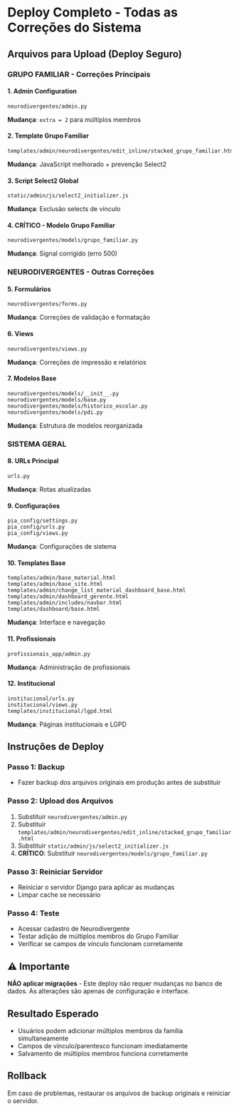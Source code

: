 # Deploy Completo - Todas as Correções do Sistema

## Arquivos para Upload (Deploy Seguro)

### **GRUPO FAMILIAR - Correções Principais**

#### 1. Admin Configuration
```
neurodivergentes/admin.py
```
**Mudança**: `extra = 2` para múltiplos membros

#### 2. Template Grupo Familiar
```
templates/admin/neurodivergentes/edit_inline/stacked_grupo_familiar.html
```
**Mudança**: JavaScript melhorado + prevenção Select2

#### 3. Script Select2 Global
```
static/admin/js/select2_initializer.js
```
**Mudança**: Exclusão selects de vínculo

#### 4. **CRÍTICO** - Modelo Grupo Familiar
```
neurodivergentes/models/grupo_familiar.py
```
**Mudança**: Signal corrigido (erro 500)

### **NEURODIVERGENTES - Outras Correções**

#### 5. Formulários
```
neurodivergentes/forms.py
```
**Mudança**: Correções de validação e formatação

#### 6. Views
```
neurodivergentes/views.py
```
**Mudança**: Correções de impressão e relatórios

#### 7. Modelos Base
```
neurodivergentes/models/__init__.py
neurodivergentes/models/base.py
neurodivergentes/models/historico_escolar.py
neurodivergentes/models/pdi.py
```
**Mudança**: Estrutura de modelos reorganizada

### **SISTEMA GERAL**

#### 8. URLs Principal
```
urls.py
```
**Mudança**: Rotas atualizadas

#### 9. Configurações
```
pia_config/settings.py
pia_config/urls.py
pia_config/views.py
```
**Mudança**: Configurações de sistema

#### 10. Templates Base
```
templates/admin/base_material.html
templates/admin/base_site.html
templates/admin/change_list_material_dashboard_base.html
templates/admin/dashboard_gerente.html
templates/admin/includes/navbar.html
templates/dashboard/base.html
```
**Mudança**: Interface e navegação

#### 11. Profissionais
```
profissionais_app/admin.py
```
**Mudança**: Administração de profissionais

#### 12. Institucional
```
institucional/urls.py
institucional/views.py
templates/institucional/lgpd.html
```
**Mudança**: Páginas institucionais e LGPD

## Instruções de Deploy

### Passo 1: Backup
- Fazer backup dos arquivos originais em produção antes de substituir

### Passo 2: Upload dos Arquivos
1. Substituir `neurodivergentes/admin.py`
2. Substituir `templates/admin/neurodivergentes/edit_inline/stacked_grupo_familiar.html`
3. Substituir `static/admin/js/select2_initializer.js`
4. **CRÍTICO**: Substituir `neurodivergentes/models/grupo_familiar.py`

### Passo 3: Reiniciar Servidor
- Reiniciar o servidor Django para aplicar as mudanças
- Limpar cache se necessário

### Passo 4: Teste
- Acessar cadastro de Neurodivergente
- Testar adição de múltiplos membros do Grupo Familiar
- Verificar se campos de vínculo funcionam corretamente

## ⚠️ Importante

**NÃO aplicar migrações** - Este deploy não requer mudanças no banco de dados.
As alterações são apenas de configuração e interface.

## Resultado Esperado

- Usuários podem adicionar múltiplos membros da família simultaneamente
- Campos de vínculo/parentesco funcionam imediatamente
- Salvamento de múltiplos membros funciona corretamente

## Rollback

Em caso de problemas, restaurar os arquivos de backup originais e reiniciar o servidor.

